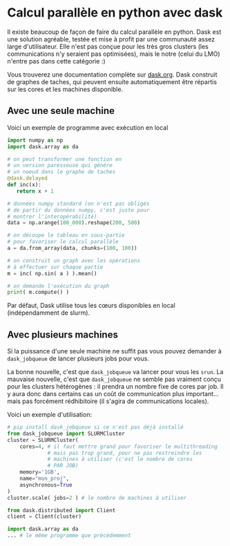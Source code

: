 # Calcul parallèle en python avec dask

Il existe beaucoup de façon de faire du calcul parallèle en python. Dask est une solution agréable, testée et mise à profit par une communauté assez large d'utilisateur. Elle n'est pas conçue pour les très gros clusters (les communications n'y seraient pas optimisées), mais le notre (celui du LMO) n'entre pas dans cette catégorie :)

Vous trouverez une documentation complète sur [dask.org](https://www.dask.org/). Dask construit de graphes de taches, qui peuvent ensuite automatiquement être répartis sur les cores et les machines disponible.

## Avec une seule machine

Voici un exemple de programme avec exécution en local

```py
import numpy as np
import dask.array as da

# on peut transformer une fonction en 
# un version paresseuse qui génére
# un noeud dans le graphe de taches
@dask.delayed
def inc(x):
   return x + 1

# données numpy standard (on n'est pas obligés
# de partir du données numpy, c'est juste pour
# montrer l'interopérabilité)
data = np.arange(100_000).reshape(200, 500)

# on découpe le tableau en sous-partie
# pour favoriser le calcul parallèle
a = da.from_array(data, chunks=(100, 100))

# on construit un graph avec les opérations
# à effectuer sur chaque partie
m = inc( np.sin( a ) ).mean()

# on demande l'exécution du graph
print( m.compute() )
```

Par défaut, Dask utilise tous les cœurs disponibles en local (indépendamment de slurm).

## Avec plusieurs machines

Si la puissance d'une seule machine ne suffit pas vous pouvez demander à `dask_jobqueue` de lancer plusieurs jobs pour vous.

La bonne nouvelle, c'est que `dask_jobqueue` va lancer pour vous les `srun`. La mauvaise nouvelle, c'est que `dask_jobqueue` ne semble pas vraiment conçu pour les clusters hétérogènes : il prendra un nombre fixe de cores par job. Il y aura donc dans certains cas un coût de communication plus important... mais pas forcément rédhibitoire (il s'agira de communications locales).

Voici un exemple d'utilisation:

```py
# pip install dask_jobqueue si ce n'est pas déjà installé
from dask_jobqueue import SLURMCluster
cluster = SLURMCluster(
    cores=4, # il faut mettre grand pour favoriser le multithreading
             # mais pas trop grand, pour ne pas restreindre les 
             # machines à utiliser (c'est le nombre de cores
             # PAR JOB)
    memory='1GB',
    name="mon_proj",
    asynchronous=True
)
cluster.scale( jobs=2 ) # le nombre de machines à utiliser

from dask.distributed import Client
client = Client(cluster)

import dask.array as da
... # le même programme que précédemment
```


